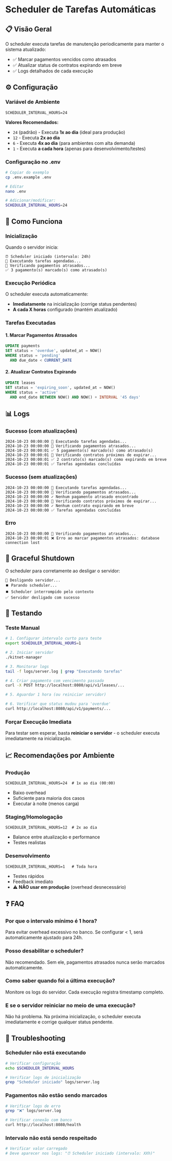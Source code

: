 # Scheduler de Tarefas Automáticas

## 📋 Visão Geral

O scheduler executa tarefas de manutenção periodicamente para manter o sistema atualizado:

- ✅ Marcar pagamentos vencidos como atrasados
- ✅ Atualizar status de contratos expirando em breve
- ✅ Logs detalhados de cada execução

## ⚙️ Configuração

### Variável de Ambiente

```env
SCHEDULER_INTERVAL_HOURS=24
```

**Valores Recomendados:**
- `24` (padrão) - Executa **1x ao dia** (ideal para produção)
- `12` - Executa **2x ao dia**
- `6` - Executa **4x ao dia** (para ambientes com alta demanda)
- `1` - Executa **a cada hora** (apenas para desenvolvimento/testes)

### Configuração no .env

```bash
# Copiar do exemplo
cp .env.example .env

# Editar
nano .env

# Adicionar/modificar:
SCHEDULER_INTERVAL_HOURS=24
```

## 🚀 Como Funciona

### Inicialização

Quando o servidor inicia:
```
⏰ Scheduler iniciado (intervalo: 24h)
🔄 Executando tarefas agendadas...
📅 Verificando pagamentos atrasados...
✅ 3 pagamento(s) marcado(s) como atrasado(s)
```

### Execução Periódica

O scheduler executa automaticamente:
- **Imediatamente** na inicialização (corrige status pendentes)
- **A cada X horas** configurado (mantém atualizado)

### Tarefas Executadas

#### 1. Marcar Pagamentos Atrasados
```sql
UPDATE payments
SET status = 'overdue', updated_at = NOW()
WHERE status = 'pending'
  AND due_date < CURRENT_DATE
```

#### 2. Atualizar Contratos Expirando
```sql
UPDATE leases
SET status = 'expiring_soon', updated_at = NOW()
WHERE status = 'active'
  AND end_date BETWEEN NOW() AND NOW() + INTERVAL '45 days'
```

## 📊 Logs

### Sucesso (com atualizações)
```log
2024-10-23 00:00:00 🔄 Executando tarefas agendadas...
2024-10-23 00:00:00 📅 Verificando pagamentos atrasados...
2024-10-23 00:00:01 ✅ 5 pagamento(s) marcado(s) como atrasado(s)
2024-10-23 00:00:01 📅 Verificando contratos próximos de expirar...
2024-10-23 00:00:01 ✅ 2 contrato(s) marcado(s) como expirando em breve
2024-10-23 00:00:01 ✅ Tarefas agendadas concluídas
```

### Sucesso (sem atualizações)
```log
2024-10-23 00:00:00 🔄 Executando tarefas agendadas...
2024-10-23 00:00:00 📅 Verificando pagamentos atrasados...
2024-10-23 00:00:00 ✓ Nenhum pagamento atrasado encontrado
2024-10-23 00:00:00 📅 Verificando contratos próximos de expirar...
2024-10-23 00:00:00 ✓ Nenhum contrato expirando em breve
2024-10-23 00:00:00 ✅ Tarefas agendadas concluídas
```

### Erro
```log
2024-10-23 00:00:00 📅 Verificando pagamentos atrasados...
2024-10-23 00:00:01 ❌ Erro ao marcar pagamentos atrasados: database connection lost
```

## 🛑 Graceful Shutdown

O scheduler para corretamente ao desligar o servidor:

```log
🛑 Desligando servidor...
⏹️ Parando scheduler...
⏹️ Scheduler interrompido pelo contexto
✅ Servidor desligado com sucesso
```

## 🧪 Testando

### Teste Manual

```bash
# 1. Configurar intervalo curto para teste
export SCHEDULER_INTERVAL_HOURS=1

# 2. Iniciar servidor
./kitnet-manager

# 3. Monitorar logs
tail -f logs/server.log | grep "Executando tarefas"

# 4. Criar pagamento com vencimento passado
curl -X POST http://localhost:8080/api/v1/leases/...

# 5. Aguardar 1 hora (ou reiniciar servidor)

# 6. Verificar que status mudou para 'overdue'
curl http://localhost:8080/api/v1/payments/...
```

### Forçar Execução Imediata

Para testar sem esperar, basta **reiniciar o servidor** - o scheduler executa imediatamente na inicialização.

## 📈 Recomendações por Ambiente

### Produção
```env
SCHEDULER_INTERVAL_HOURS=24  # 1x ao dia (00:00)
```
- Baixo overhead
- Suficiente para maioria dos casos
- Executar à noite (menos carga)

### Staging/Homologação
```env
SCHEDULER_INTERVAL_HOURS=12  # 2x ao dia
```
- Balance entre atualização e performance
- Testes realistas

### Desenvolvimento
```env
SCHEDULER_INTERVAL_HOURS=1   # Toda hora
```
- Testes rápidos
- Feedback imediato
- ⚠️ **NÃO usar em produção** (overhead desnecessário)

## ❓ FAQ

### Por que o intervalo mínimo é 1 hora?

Para evitar overhead excessivo no banco. Se configurar < 1, será automaticamente ajustado para 24h.

### Posso desabilitar o scheduler?

Não recomendado. Sem ele, pagamentos atrasados nunca serão marcados automaticamente.

### Como saber quando foi a última execução?

Monitore os logs do servidor. Cada execução registra timestamp completo.

### E se o servidor reiniciar no meio de uma execução?

Não há problema. Na próxima inicialização, o scheduler executa imediatamente e corrige qualquer status pendente.

## 🔧 Troubleshooting

### Scheduler não está executando

```bash
# Verificar configuração
echo $SCHEDULER_INTERVAL_HOURS

# Verificar logs de inicialização
grep "Scheduler iniciado" logs/server.log
```

### Pagamentos não estão sendo marcados

```bash
# Verificar logs de erro
grep "❌" logs/server.log

# Verificar conexão com banco
curl http://localhost:8080/health
```

### Intervalo não está sendo respeitado

```bash
# Verificar valor carregado
# Deve aparecer nos logs: "⏰ Scheduler iniciado (intervalo: XXh)"
```
